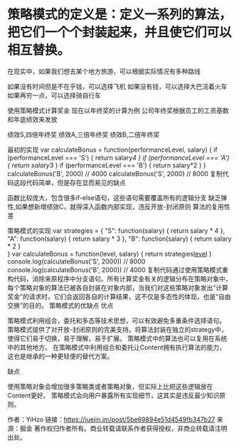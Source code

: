 # 策略模式的定义是：定义一系列的算法，把它们一个个封装起来，并且使它们可以相互替换。

在现实中，如果我们想去某个地方旅游，可以根据实际情况有多种路线

如果没有时间但是不在乎钱，可以选择飞机
如果没有钱，可以选择大巴活着火车
如果再穷一点，可以选择骑自行车


使用策略模式计算奖金
现在以年终奖的计算为例
公司年终奖根据员工的工资基数和年底绩效来发放

绩效S,四倍年终奖
绩效A,三倍年终奖
绩效B,二倍年终奖

最初的实现
var calculateBonus = function(performanceLevel, salary) {
	if (performanceLevel === 'S') {
		return salary*4
	}
	if (performanceLevel === 'A') {
		return salary*3
	}
	if (performanceLevel === 'B') {
		return salary*2
	}
}
calculateBonus('B', 2000) // 4000
calculateBonus('S', 2000) // 8000
复制代码这段代码简单，但是存在显而易见的缺点

函数比较庞大，包含很多if-else语句，这些语句需要覆盖所有的逻辑分支
缺乏弹性,如果想新增绩效C，就得深入函数内部实现，违反开放-封闭原则
算法的复用性差

策略模式的实现
var strategies = {
	"S": function(salary) {
		return salary * 4
	},
	"A": function(salary) {
		return salary * 3
	},
	"B": function(salary) {
		return salary * 2
	}				
}
var calculateBonus = function(level, salary) {
	return strategies[level](salary)
}
console.log(calculateBonus('S', 2000)) // 8000
console.log(calculateBonus('B', 2000)) // 4000
复制代码通过使用策略模式重构代码，消除来原程序中分支语句。所有计算奖金有关的逻辑分布在策略对象中，每个策略对象的算法已被各自封装在对象内部，当我们对这些策略对象发出“计算奖金”的请求时，它们会返回各自的计算结果，这不仅是多态性的体现，也是“自由交换”的目的。
策略模式的优缺点
优点

策略模式利用组合，委托和多态等技术思想，可以有效避免多重条件选择语句。
策略模式提供了对开放-封闭原则的完美支持。将算法封装在独立的strategy中，使得它们易于切换，易于理解，易于扩展。
策略模式中的算法也可以复用在系统中的其他地方。
在策略模式中利用组合和委托让Content拥有执行算法的能力，这也是继承的一种更轻便的替代方案。

缺点

使用策略对象会增加很多策略类或者策略对象，但实际上比把这些逻辑放在Content更好。
策略模式会向用户暴露所有实现细节，这其实是违反最少知识原则。

作者：YiHzo
链接：https://juejin.im/post/5be69894e51d4549fb347b27
来源：掘金
著作权归作者所有。商业转载请联系作者获得授权，非商业转载请注明出处。